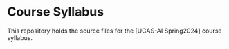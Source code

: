 # Course Syllabus

This repository holds the source files for the [UCAS-AI Spring2024] course syllabus.

[UCAS-AI Summer2024]: [https://wangshaonan.github.io/Computational-Linguistics-for-Brain-Encoding-and-Decoding/]
